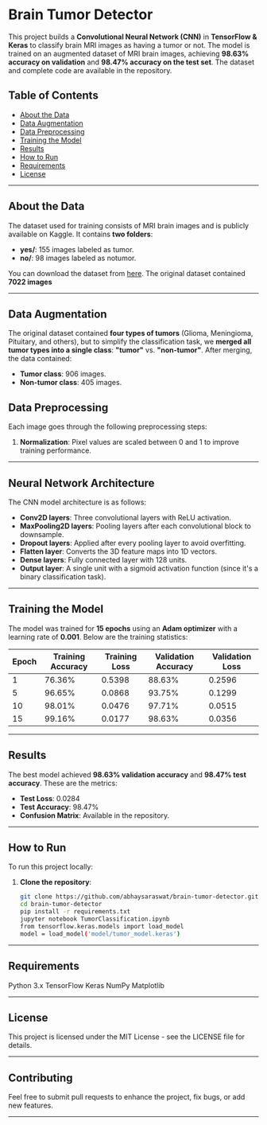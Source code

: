 # Brain Tumor Detector

This project builds a **Convolutional Neural Network (CNN)** in **TensorFlow & Keras** to classify brain MRI images as having a tumor or not. The model is trained on an augmented dataset of MRI brain images, achieving **98.63% accuracy on validation** and **98.47% accuracy on the test set**. The dataset and complete code are available in the repository.

## Table of Contents
- [About the Data](#about-the-data)
- [Data Augmentation](#data-augmentation)
- [Data Preprocessing](#data-preprocessing)
- [Training the Model](#training-the-model)
- [Results](#results)
- [How to Run](#how-to-run)
- [Requirements](#requirements)
- [License](#license)

---

## About the Data

The dataset used for training consists of MRI brain images and is publicly available on Kaggle. It contains **two folders**:
- **yes/**: 155 images labeled as tumor.
- **no/**: 98 images labeled as notumor.

You can download the dataset from [here](https://www.kaggle.com/datasets/masoudnickparvar/brain-tumor-mri-dataset). The original dataset contained **7022 images**

---

## Data Augmentation

The original dataset contained **four types of tumors** (Glioma, Meningioma, Pituitary, and others), but to simplify the classification task, we **merged all tumor types into a single class**: **"tumor"** vs. **"non-tumor"**. After merging, the data contained:

- **Tumor class**: 906 images.
- **Non-tumor class**: 405 images.


## Data Preprocessing

Each image goes through the following preprocessing steps:
1. **Normalization**: Pixel values are scaled between 0 and 1 to improve training performance.


---

## Neural Network Architecture

The CNN model architecture is as follows:
- **Conv2D layers**: Three convolutional layers with ReLU activation.
- **MaxPooling2D layers**: Pooling layers after each convolutional block to downsample.
- **Dropout layers**: Applied after every pooling layer to avoid overfitting.
- **Flatten layer**: Converts the 3D feature maps into 1D vectors.
- **Dense layers**: Fully connected layer with 128 units.
- **Output layer**: A single unit with a sigmoid activation function (since it's a binary classification task).


---

## Training the Model

The model was trained for **15 epochs** using an **Adam optimizer** with a learning rate of **0.001**. Below are the training statistics:

| Epoch | Training Accuracy | Training Loss | Validation Accuracy | Validation Loss |
|-------|-------------------|---------------|---------------------|-----------------|
| 1     | 76.36%            | 0.5398        | 88.63%              | 0.2596          |
| 5     | 96.65%            | 0.0868        | 93.75%              | 0.1299          |
| 10    | 98.01%            | 0.0476        | 97.71%              | 0.0515          |
| 15    | 99.16%            | 0.0177        | 98.63%              | 0.0356          |

---

## Results

The best model achieved **98.63% validation accuracy** and **98.47% test accuracy**. These are the metrics:
- **Test Loss**: 0.0284
- **Test Accuracy**: 98.47%
- **Confusion Matrix**: Available in the repository.

---

## How to Run

To run this project locally:

1. **Clone the repository**:
   ```bash
   git clone https://github.com/abhaysaraswat/brain-tumor-detector.git
   cd brain-tumor-detector
   pip install -r requirements.txt
   jupyter notebook TumorClassification.ipynb
   from tensorflow.keras.models import load_model
   model = load_model('model/tumor_model.keras')

---

## Requirements
Python 3.x
TensorFlow
Keras
NumPy
Matplotlib

---

## License
This project is licensed under the MIT License - see the LICENSE file for details.

---

## Contributing
Feel free to submit pull requests to enhance the project, fix bugs, or add new features.

---



